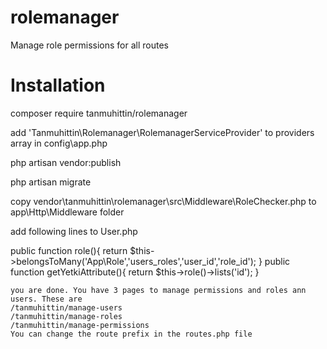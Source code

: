 # rolemanager
Manage role permissions for all routes

# Installation
composer require tanmuhittin/rolemanager

add 
'Tanmuhittin\Rolemanager\RolemanagerServiceProvider'
to providers array in config\app.php

php artisan vendor:publish

php artisan migrate

copy vendor\tanmuhittin\rolemanager\src\Middleware\RoleChecker.php to app\Http\Middleware folder

add following lines to User.php

public function role(){
	return $this->belongsToMany('App\Role','users_roles','user_id','role_id');
}
public function getYetkiAttribute(){
	return $this->role()->lists('id');
}
	
	you are done. You have 3 pages to manage permissions and roles ann users. These are 
	/tanmuhittin/manage-users
	/tanmuhittin/manage-roles
	/tanmuhittin/manage-permissions
	You can change the route prefix in the routes.php file
	
	
